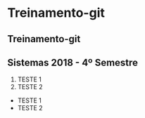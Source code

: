 # Treinamento-git

## Treinamento-git

## Sistemas 2018 - 4º Semestre

1. TESTE 1
2. TESTE 2

* TESTE 1 
* TESTE 2


